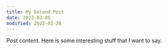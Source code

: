 ```yaml
---
title: My Second Post
date: 2022-03-05
modified: 2022-03-20
---
```


Post content. Here is some interesting stuff that I want to say.
